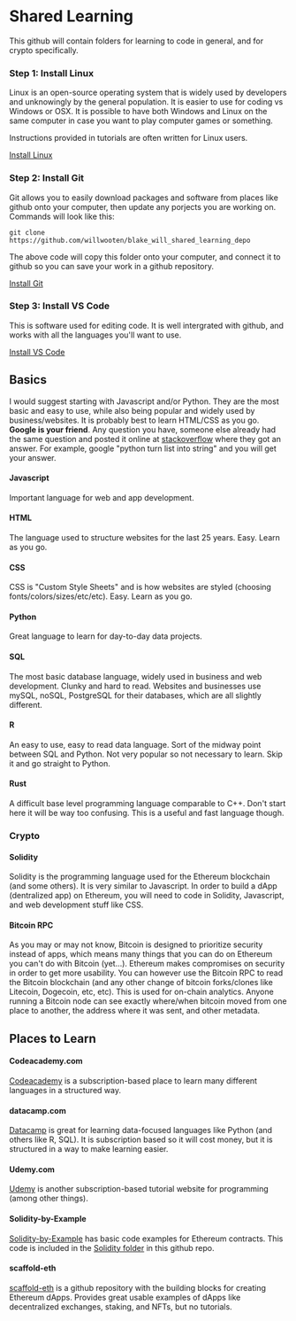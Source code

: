 # Shared Learning
This github will contain folders for learning to code in general, and for crypto specifically.

### Step 1: Install Linux
Linux is an open-source operating system that is widely used by developers and unknowingly by the general population. It is easier to use for coding vs Windows or OSX. It is possible to have both Windows and Linux on the same computer in case you want to play computer games or something.

Instructions provided in tutorials are often written for Linux users. 

[Install Linux](https://ubuntu.com/tutorials/install-ubuntu-desktop#1-overview)

### Step 2: Install Git
Git allows you to easily download packages and software from places like github onto your computer, then update any porjects you are working on. Commands will look like this:

`git clone https://github.com/willwooten/blake_will_shared_learning_depo`

The above code will copy this folder onto your computer, and connect it to github so you can save your work in a github repository.

[Install Git](https://git-scm.com/book/en/v2/Getting-Started-Installing-Git)

### Step 3: Install VS Code
This is software used for editing code. It is well intergrated with github, and works with all the languages you'll want to use. 

[Install VS Code](https://code.visualstudio.com/docs/setup/linux)

## Basics
I would suggest starting with Javascript and/or Python. They are the most basic and easy to use, while also being popular and widely used by business/websites. It is probably best to learn HTML/CSS as you go. **Google is your friend**. Any question you have, someone else already had the same question and posted it online at [stackoverflow](https://stackoverflow.com/) where they got an answer. For example, google "python turn list into string" and you will get your answer.
#### Javascript
Important language for web and app development. 
#### HTML
The language used to structure websites for the last 25 years. Easy. Learn as you go. 
#### CSS
CSS is "Custom Style Sheets" and is how websites are styled (choosing fonts/colors/sizes/etc/etc). Easy. Learn as you go.
#### Python
Great language to learn for day-to-day data projects.
#### SQL
The most basic database language, widely used in business and web development. Clunky and hard to read. Websites and businesses use mySQL, noSQL, PostgreSQL for their databases, which are all slightly different.
#### R
An easy to use, easy to read data language. Sort of the midway point between SQL and Python. Not very popular so not necessary to learn. Skip it and go straight to Python.
#### Rust
A difficult base level programming language comparable to C++. Don't start here it will be way too confusing. This is a useful and fast language though.
### Crypto
#### Solidity
Solidity is the programming language used for the Ethereum blockchain (and some others). It is very similar to Javascript. In order to build a dApp (dentralized app) on Ethereum, you will need to code in Solidity, Javascript, and web development stuff like CSS.
#### Bitcoin RPC
As you may or may not know, Bitcoin is designed to prioritize security instead of apps, which means many things that you can do on Ethereum you can't do with Bitcoin (yet...). Ethereum makes compromises on security in order to get more usability.
You can however use the Bitcoin RPC to read the Bitcoin blockchain (and any other change of bitcoin forks/clones like Litecoin, Dogecoin, etc, etc). This is used for on-chain analytics. Anyone running a Bitcoin node can see exactly where/when bitcoin moved from one place to another, the address where it was sent, and other metadata.

## Places to Learn
#### Codeacademy.com
[Codeacademy](https://www.codecademy.com/) is a subscription-based place to learn many different languages in a structured way. 
#### datacamp.com
[Datacamp](https://www.datacamp.com/) is great for learning data-focused languages like Python (and others like R, SQL). It is subscription based so it will cost money, but it is structured in a way to make learning easier.
#### Udemy.com
[Udemy](https://www.udemy.com/) is another subscription-based tutorial website for programming (among other things).
#### Solidity-by-Example
[Solidity-by-Example](https://solidity-by-example.org/) has basic code examples for Ethereum contracts. This code is included in the [Solidity folder](https://github.com/willwooten/blake_will_shared_learning_depo/tree/main/Solidity/SolidityByExample) in this github repo.
#### scaffold-eth
[scaffold-eth](https://github.com/austintgriffith/scaffold-eth) is a github repository with the building blocks for creating Ethereum dApps. Provides great usable examples of dApps like decentralized exchanges, staking, and NFTs, but no tutorials.